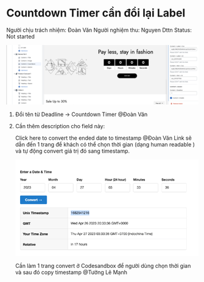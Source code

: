 # Countdown Timer cần đổi lại Label

Người chịu trách nhiệm: Đoàn Văn
Người nghiệm thu: Nguyen Dttn
Status: Not started

![Screenshot 2023-04-26 at 10.32.36.png](docs/Screenshot_2023-04-26_at_10.32.36.png)

1. Đổi tên từ Deadline → Countdown Timer @Đoàn Văn 
2. Cần thêm description cho field này:
    
    Click here to convert the ended date to timestamp @Đoàn Văn Link sẽ dẫn đến 1 trang để khách có thể chọn thời gian (dạng human readable ) và tự động convert giá trị đó sang timestamp. 
    
    ![Screenshot 2023-04-26 at 10.40.36.png](docs/Screenshot_2023-04-26_at_10.40.36.png)
    
    Cần làm 1 trang convert ở Codesandbox để người dùng chọn thời gian và sau đó copy timestamp @Tưởng Lê Mạnh